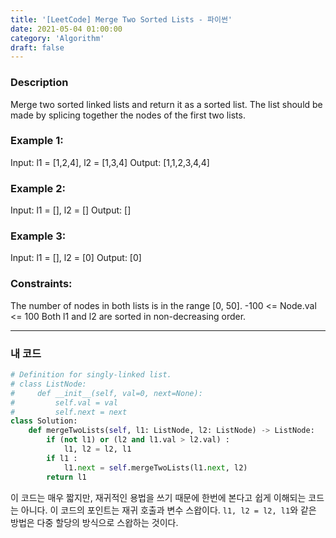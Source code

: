 ```yaml
---
title: '[LeetCode] Merge Two Sorted Lists - 파이썬'
date: 2021-05-04 01:00:00
category: 'Algorithm'
draft: false
---
```


### Description

Merge two sorted linked lists and return it as a sorted list. The list should be made by splicing together the nodes of the first two lists.

### Example 1:

Input: l1 = [1,2,4], l2 = [1,3,4]
Output: [1,1,2,3,4,4]

### Example 2:

Input: l1 = [], l2 = []
Output: []

### Example 3:

Input: l1 = [], l2 = [0]
Output: [0]

### Constraints:

The number of nodes in both lists is in the range [0, 50].
-100 <= Node.val <= 100
Both l1 and l2 are sorted in non-decreasing order.

---

### 내 코드

```python
# Definition for singly-linked list.
# class ListNode:
#     def __init__(self, val=0, next=None):
#         self.val = val
#         self.next = next
class Solution:
    def mergeTwoLists(self, l1: ListNode, l2: ListNode) -> ListNode:
        if (not l1) or (l2 and l1.val > l2.val) :
            l1, l2 = l2, l1
        if l1 :
            l1.next = self.mergeTwoLists(l1.next, l2)
        return l1
```

이 코드는 매우 짧지만, 재귀적인 용법을 쓰기 때문에 한번에 본다고 쉽게 이해되는 코드는 아니다. 이 코드의 포인트는 재귀 호출과 변수 스왑이다. `l1, l2 = l2, l1`와 같은 방법은 다중 할당의 방식으로 스왑하는 것이다.
